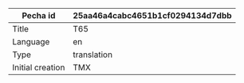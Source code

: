 |Pecha id | 25aa46a4cabc4651b1cf0294134d7dbb
| --- | --- 
|Title | T65 
|Language | en
|Type | translation
|Initial creation | TMX